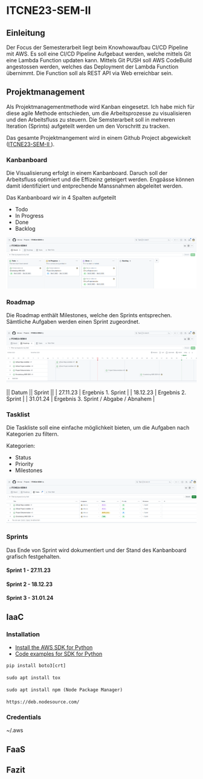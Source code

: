 # ITCNE23-SEM-II

## Einleitung
Der Focus der Semesterarbeit liegt beim Knowhowaufbau CI/CD Pipeline mit AWS.
Es soll eine CI/CD Pipeline Aufgebaut werden, welche mittels Git eine Lambda Function updaten kann. Mittels Git PUSH soll AWS CodeBuild angestossen werden, welches das Deployment der Lambda Function übernimmt. 
Die Function soll als REST API via Web erreichbar sein.

## Projektmanagement
Als Projektmanagementmethode wird Kanban eingesetzt. Ich habe mich für diese agile Methode entschieden, um die Arbeitsprozesse zu visualisieren und den Arbeitsfluss zu steuern. 
Die Semsterarbeit soll in mehreren Iteration (Sprints) aufgeteilt werden um den Vorschritt zu tracken.

Das gesamte Projektmangement wird in einem Github Project abgewickelt ([ITCNE23-SEM-II
](https://github.com/users/blro-ep/projects/6)).

### Kanbanboard
Die Visualisierung erfolgt in einem Kanbanboard. Daruch soll der Arbeitsfluss optimiert und die Effizeinz geteigert werden. Engpässe können damit identifiziert und entprechende Manssnahmen abgeleitet werden.

Das Kanbanboard wir in 4 Spalten aufgeteilt
- Todo
- In Progress
- Done
- Backlog

![Kanbanboard](picture/kanban_board.png)

### Roadmap
Die Roadmap enthält Milestones, welche den Sprints entsprechen. Sämtliche Aufgaben werden einen Sprint zugeordnet.

![Roadmap](picture/roadmap.png)

|| Datum || Sprint ||
| 27.11.23 | Ergebnis 1. Sprint |
| 18.12.23 | Ergebnis 2. Sprint |
| 31.01.24 | Ergebnis 3. Sprint / Abgabe / Abnahem |

### Tasklist
Die Taskliste soll eine einfache möglichkeit bieten, um die Aufgaben nach Kategorien zu filtern.

Kategorien:
- Status
- Priority
- Milestones

![Taskliste](picture/tasklist.png)

### Sprints
Das Ende von Sprint wird dokumentiert und der Stand des Kanbanboard grafisch festgehalten.

#### Sprint 1 - 27.11.23


#### Sprint 2 - 18.12.23


#### Sprint 3 - 31.01.24



## IaaC

### Installation
- [Install the AWS SDK for Python](https://boto3.amazonaws.com/v1/documentation/api/latest/guide/quickstart.html)
- [Code examples for SDK for Python](https://docs.aws.amazon.com/code-library/latest/ug/python_3_code_examples.html)

```
pip install boto3[crt]

sudo apt install tox

sudo apt install npm (Node Package Manager)

https://deb.nodesource.com/
```

### Credentials
~/.aws




## FaaS

## Fazit
